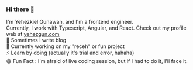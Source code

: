 ### Hi there 👋
I'm Yehezkiel Gunawan, and I'm a frontend engineer. <br>
Currently, I work with Typescript, Angular, and React. Check out my profile web at [yehezgun.com](https://yehezgun.com) <br>
🌱 Sometimes I write blog <br>
🔭 Currently working on my "receh" or fun project <br>
⚡ Learn by doing (actually it's trial and error, hahaha) <br>
😄 Fun Fact : I'm afraid of live coding session, but if I had to do it, I'll face it.

<!--
**yehezkielgunawan/yehezkielgunawan** is a ✨ _special_ ✨ repository because its `README.md` (this file) appears on your GitHub profile.

Here are some ideas to get you started:

- 🔭 I’m currently working on ...
- 🌱 I’m currently learning ...
- 👯 I’m looking to collaborate on ...
- 🤔 I’m looking for help with ...
- 💬 Ask me about ...
- 📫 How to reach me: ...
- 😄 Pronouns: ...
- ⚡ Fun fact: ...
-->
